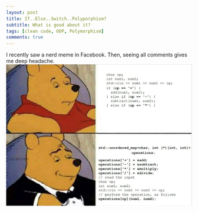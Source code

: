 ```yaml
---
layout: post
title: If..Else..Switch..Polyporphism?
subtitle: What is good about it?
tags: [clean code, OOP, Polymorphism]
comments: true
---
```


I recently saw a nerd meme in Facebook. Then, seeing all comments gives me deep headache.
![polymorphism](/assets/img/polymorphism.png)



